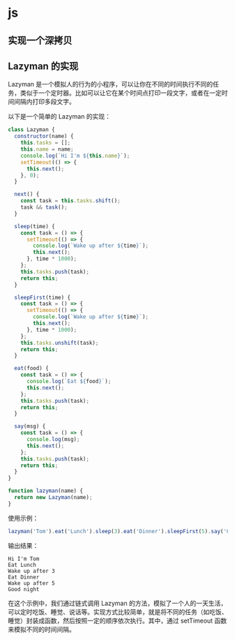 # js

## 实现一个深拷贝

## Lazyman 的实现

Lazyman 是一个模拟人的行为的小程序，可以让你在不同的时间执行不同的任务，类似于一个定时器。比如可以让它在某个时间点打印一段文字，或者在一定时间间隔内打印多段文字。

以下是一个简单的 Lazyman 的实现：

```javascript
class Lazyman {
  constructor(name) {
    this.tasks = [];
    this.name = name;
    console.log(`Hi I'm ${this.name}`);
    setTimeout(() => {
      this.next();
    }, 0);
  }

  next() {
    const task = this.tasks.shift();
    task && task();
  }

  sleep(time) {
    const task = () => {
      setTimeout(() => {
        console.log(`Wake up after ${time}`);
        this.next();
      }, time * 1000);
    };
    this.tasks.push(task);
    return this;
  }

  sleepFirst(time) {
    const task = () => {
      setTimeout(() => {
        console.log(`Wake up after ${time}`);
        this.next();
      }, time * 1000);
    };
    this.tasks.unshift(task);
    return this;
  }

  eat(food) {
    const task = () => {
      console.log(`Eat ${food}`);
      this.next();
    };
    this.tasks.push(task);
    return this;
  }

  say(msg) {
    const task = () => {
      console.log(msg);
      this.next();
    };
    this.tasks.push(task);
    return this;
  }
}

function lazyman(name) {
  return new Lazyman(name);
}
```

使用示例：

```javascript
lazyman('Tom').eat('Lunch').sleep(3).eat('Dinner').sleepFirst(5).say('Good night');
```

输出结果：

```
Hi I'm Tom
Eat Lunch
Wake up after 3
Eat Dinner
Wake up after 5
Good night
```

在这个示例中，我们通过链式调用 Lazyman 的方法，模拟了一个人的一天生活，可以定时吃饭、睡觉、说话等。实现方式比较简单，就是将不同的任务（如吃饭、睡觉）封装成函数，然后按照一定的顺序依次执行。其中，通过 setTimeout 函数来模拟不同的时间间隔。
